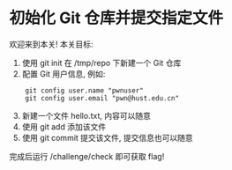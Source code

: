 # 初始化 Git 仓库并提交指定文件

欢迎来到本关! 本关目标: 

1. 使用 git init 在 /tmp/repo 下新建一个 Git 仓库
2. 配置 Git 用户信息, 例如: 
```
    git config user.name "pwnuser"
    git config user.email "pwn@hust.edu.cn"
```
3. 新建一个文件 hello.txt, 内容可以随意
4. 使用 git add 添加该文件
5. 使用 git commit 提交该文件, 提交信息也可以随意

完成后运行 /challenge/check 即可获取 flag! 